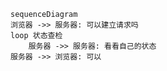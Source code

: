 ``` mermaid
sequenceDiagram
浏览器 ->> 服务器: 可以建立请求吗
loop 状态查检
	服务器 ->> 服务器: 看看自己的状态
服务器 ->> 浏览器: 可以
```